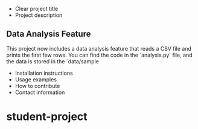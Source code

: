 - Clear project title
- Project description
## Data Analysis Feature

This project now includes a data analysis feature that reads a CSV file and prints the first few rows. 
You can find the code in the \`analysis.py\` file, and the data is stored in the \`data/sample
- Installation instructions
- Usage examples
- How to contribute
- Contact information
# student-project
